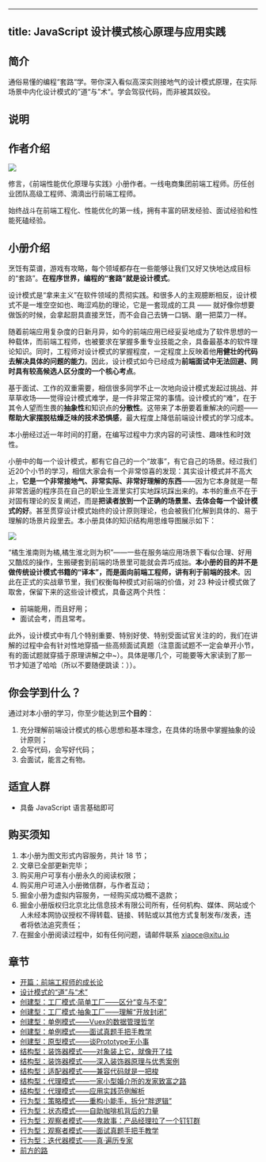 
---
title: JavaScript 设计模式核⼼原理与应⽤实践
---

## 简介
通俗易懂的编程“套路“学。带你深入看似高深实则接地气的设计模式原理，在实际场景中内化设计模式的”道“与”术“。学会驾驭代码，而非被其奴役。

## 说明
## 作者介绍

![](https://p9-juejin.byteimg.com/tos-cn-i-k3u1fbpfcp/aa2fc1c6d3fa43428b49616ba723c447~tplv-k3u1fbpfcp-zoom-1.image)

修言，《前端性能优化原理与实践》小册作者。一线电商集团前端工程师。历任创业团队高级工程师、滴滴出行前端工程师。

始终战斗在前端工程化、性能优化的第一线，拥有丰富的研发经验、面试经验和性能死磕经验。

## 小册介绍

烹饪有菜谱，游戏有攻略，每个领域都存在一些能够让我们又好又快地达成目标的“套路”。**在程序世界，编程的“套路”就是设计模式**。

设计模式是“拿来主义”在软件领域的贯彻实践。和很多人的主观臆断相反，设计模式不是一堆空空如也、晦涩鸡肋的理论，它是一套现成的工具 —— 就好像你想要做饭的时候，会拿起厨具直接烹饪，而不会自己去铸一口锅、磨一把菜刀一样。

随着前端应用复杂度的日新月异，如今的前端应用已经妥妥地成为了软件思想的一种载体，而前端工程师，也被要求在掌握多重专业技能之余，具备最基本的软件理论知识。同时，工程师对设计模式的掌握程度，一定程度上反映着他**用健壮的代码去解决具体的问题的能力**。因此，设计模式如今已经成为**前端面试中无法回避、同时具有较高候选人区分度的一个核心考点**。

基于面试、工作的双重需要，相信很多同学不止一次地向设计模式发起过挑战、并草草收场——觉得设计模式难学，是一件非常正常的事情。设计模式的“难”，在于其令人望而生畏的**抽象性**和知识点的**分散性**。这带来了本册要着重解决的问题——**帮助大家摆脱枯燥乏味的技术恐惧感**，最大程度上降低前端设计模式的学习成本。

本小册经过近一年时间的打磨，在编写过程中力求内容的可读性、趣味性和时效性。

小册中的每一个设计模式，都有它自己的一个“故事”，有它自己的场景。经过我们近20个小节的学习，相信大家会有一个非常惊喜的发现：其实设计模式并不高大上，**它是一个非常接地气、非常实际、非常好理解的东西**——因为它本身就是一帮非常苦逼的程序员在自己的职业生涯里实打实地踩坑踩出来的。本书的重点不在于对固有理论的反复阐述，而是**把读者放到一个正确的场景里、去体会每一个设计模式的好**。甚至贯穿设计模式始终的设计原则理论，也会被我们化解到具体的、易于理解的场景片段里去。本小册具体的知识结构用思维导图展示如下：

![](https://p3-juejin.byteimg.com/tos-cn-i-k3u1fbpfcp/a6f1940010b04e6c8f367471cbc9cf88~tplv-k3u1fbpfcp-zoom-1.image)

“橘生淮南则为橘,橘生淮北则为枳”——一些在服务端应用场景下看似合理、好用又酷炫的操作，生搬硬套到前端的场景里可能就会弄巧成拙。**本小册的目的并不是做传统设计模式书籍的“译本”，而是面向前端工程师，讲有利于前端的技术**。因此在正式的实战章节里，我们权衡每种模式对前端的价值，对 23 种设计模式做了取舍，保留下来的这些设计模式，具备这两个共性：

- 前端能用，而且好用；
- 面试会考，而且常考。

此外，设计模式中有几个特别重要、特别好使、特别受面试官关注的的，我们在讲解的过程中会有针对性地穿插一些高频面试真题（注意面试题不一定会单开小节，有的面试题就穿插于原理讲解之中\~）。具体是哪几个，可能要等大家读到了那一节才知道了哈哈（所以不要随便跳读：））。

## 你会学到什么？

通过对本小册的学习，你至少能达到**三个目的**：

1.  充分理解前端设计模式的核心思想和基本理念，在具体的场景中掌握抽象的设计原则；
2.  会写代码，会写好代码；
3.  会面试，能言之有物。

## 适宜人群

- 具备 JavaScript 语言基础即可

## 购买须知

1.  本小册为图文形式内容服务，共计 18 节；
2.  文章已全部更新完毕；
3.  购买用户可享有小册永久的阅读权限；
4.  购买用户可进入小册微信群，与作者互动；
5.  掘金小册为虚拟内容服务，一经购买成功概不退款；
6.  掘金小册版权归北京北比信息技术有限公司所有，任何机构、媒体、网站或个人未经本网协议授权不得转载、链接、转贴或以其他方式复制发布/发表，违者将依法追究责任；
7.  在掘金小册阅读过程中，如有任何问题，请邮件联系 <xiaoce@xitu.io>

## 章节
- [开篇：前端工程师的成长论](./kai-pian-qian-duan-gong-cheng-shi-de-cheng-chang-lun.md)
- [设计模式的“道”与“术”](./she-ji-mo-shi-de-dao-yu-shu-.md)
- [创建型：工厂模式·简单工厂——区分“变与不变”](./chuang-jian-xing-gong-han-mo-shi-jian-dan-gong-han----qu-fen-bian-yu-bu-bian-.md)
- [创建型：工厂模式·抽象工厂——理解“开放封闭”](./chuang-jian-xing-gong-han-mo-shi-chou-xiang-gong-han----li-jie-kai-fang-feng-bi-.md)
- [创建型：单例模式——Vuex的数据管理哲学](./chuang-jian-xing-dan-li-mo-shi----vuexde-shu-ju-guan-li-zhe-xue.md)
- [创建型：单例模式——面试真题手把手教学](./chuang-jian-xing-dan-li-mo-shi----mian-shi-zhen-ti-shou-ba-shou-jiao-xue.md)
- [创建型：原型模式——谈Prototype无小事](./chuang-jian-xing-yuan-xing-mo-shi----tan-prototypewu-xiao-shi.md)
- [结构型：装饰器模式——对象装上它，就像开了挂](./jie-gou-xing-zhuang-shi-qi-mo-shi----dui-xiang-zhuang-shang-ta-jiu-xiang-kai-liao-gua.md)
- [结构型：装饰器模式——深入装饰器原理与优秀案例](./jie-gou-xing-zhuang-shi-qi-mo-shi----shen-ru-zhuang-shi-qi-yuan-li-yu-you-xiu-an-li.md)
- [结构型：适配器模式——兼容代码就是一把梭](./jie-gou-xing-gua-pei-qi-mo-shi----jian-rong-dai-ma-jiu-shi-yi-ba-suo.md)
- [结构型：代理模式——一家小型婚介所的发家致富之路](./jie-gou-xing-dai-li-mo-shi----yi-jia-xiao-xing-hun-jie-suo-de-fa-jia-zhi-fu-zhi-lu.md)
- [结构型：代理模式——应用实践范例解析](./jie-gou-xing-dai-li-mo-shi----ying-yong-shi-jian-fan-li-jie-xi.md)
- [行为型：策略模式——重构小能手，拆分“胖逻辑”](./xing-wei-xing-ce-lue-mo-shi----chong-gou-xiao-neng-shou-chai-fen-pang-luo-ji-.md)
- [行为型：状态模式——自助咖啡机背后的力量](./xing-wei-xing-zhuang-tai-mo-shi----zi-zhu-ka-pei-ji-bei-hou-de-li-liang.md)
- [行为型：观察者模式——鬼故事：产品经理拉了一个钉钉群](./xing-wei-xing-guan-cha-zhe-mo-shi----gui-gu-shi-chan-pin-jing-li-la-liao-yi-ge-ding-ding-qun.md)
- [行为型：观察者模式——面试真题手把手教学](./xing-wei-xing-guan-cha-zhe-mo-shi----mian-shi-zhen-ti-shou-ba-shou-jiao-xue.md)
- [行为型：迭代器模式——真·遍历专家](./xing-wei-xing-die-dai-qi-mo-shi----zhen-bian-li-zhuan-jia.md)
- [前方的路](./qian-fang-de-lu.md)

    